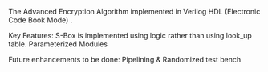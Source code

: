 The Advanced Encryption Algorithm implemented in Verilog HDL (Electronic Code Book Mode) .

Key Features:
S-Box is implemented using logic rather than using look_up table.
Parameterized Modules

Future enhancements to be done:
Pipelining & Randomized test bench
